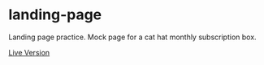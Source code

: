 # landing-page

Landing page practice. Mock page for a cat hat monthly subscription box.

[Live Version](https://memitaru.github.io/landing-page/)